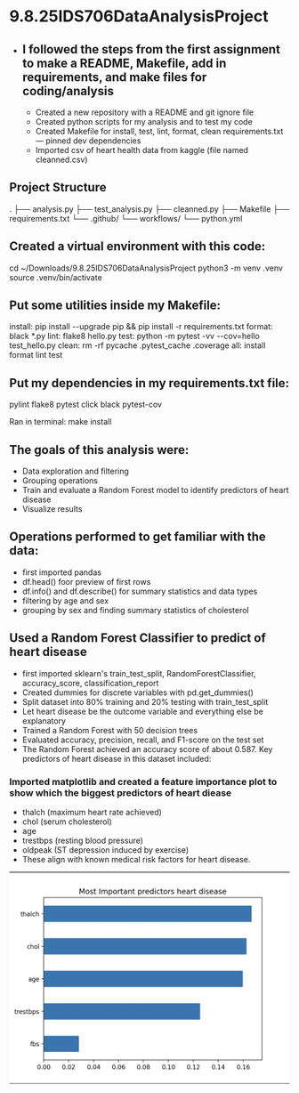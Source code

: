 # 9.8.25IDS706DataAnalysisProject
- ## I followed the steps from the first assignment to make a README, Makefile, add in requirements, and make files for coding/analysis
    - Created a new repository with a README and git ignore file
    - Created python scripts for my analysis and to test my code
    - Created Makefile for install, test, lint, format, clean requirements.txt — pinned dev dependencies
    - Imported csv of heart health data from kaggle (file named cleanned.csv)

## Project Structure
.
├── analysis.py
├── test_analysis.py
├── cleanned.py
├── Makefile
├── requirements.txt
└── .github/
    └── workflows/
        └── python.yml


## Created a virtual environment with this code:
 cd ~/Downloads/9.8.25IDS706DataAnalysisProject python3 -m venv .venv
 source .venv/bin/activate

## Put some utilities inside my Makefile: 
 install: pip install --upgrade pip &&
 pip install -r requirements.txt
 format: black *.py
 lint: flake8 hello.py
 test: python -m pytest -vv --cov=hello test_hello.py
 clean: rm -rf pycache .pytest_cache .coverage
 all: install format lint test

## Put my dependencies in my requirements.txt file: 
 pylint 
 flake8 
 pytest 
 click 
 black 
 pytest-cov

 Ran in  terminal: make install

## The goals of this analysis were:
-  Data exploration and filtering
-  Grouping operations
-  Train and evaluate a Random Forest model to identify predictors of heart disease
-  Visualize results


## Operations performed to get familiar with the data:
-  first imported pandas
-  df.head() foor preview of first rows
-  df.info() and df.describe() for summary statistics and data types
-  filtering by age and sex
-  grouping by sex and finding summary statistics of cholesterol



## Used a Random Forest Classifier to predict of heart disease
-  first imported sklearn's train_test_split, RandomForestClassifier, accuracy_score, classification_report
-  Created dummies for discrete variables with pd.get_dummies()
-  Split dataset into 80% training and 20% testing with train_test_split
-  Let heart disease be the outcome variable and everything else be explanatory
-  Trained a Random Forest with 50 decision trees
-  Evaluated accuracy, precision, recall, and F1-score on the test set
- The Random Forest achieved an accuracy score of about 0.587. Key predictors of heart disease in this dataset included:

### Imported matplotlib and created a feature importance plot to show which the biggest predictors of heart diease
-  thalch (maximum heart rate achieved)
-  chol (serum cholesterol)
-  age
-  trestbps (resting blood pressure)
-  oldpeak (ST depression induced by exercise)
-  These align with known medical risk factors for heart disease.

![Heart Disease Factors](IDS706HeartRateVisualization.png)